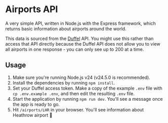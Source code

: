 # Airports API

A very simple API, written in Node.js with the Express framework, which returns basic information about airports around the world.

This data is sourced from the [Duffel](https://duffel.com) API. You might use this rather than access that API directly because the Duffel API does not allow you to view all airports in one response - you can only see up to 200 at a time.

## Usage

1. Make sure you're running Node.js v24 (v24.5.0 is recommended).
2. Install the dependencies by running `npm install`.
3. Set your Duffel access token. Make a copy of the example `.env` file with `cp .env.example .env`, and then edit the resulting `.env` file.
4. Start the application by running `npm run dev`. You'll see a message once the app is ready to go.
5. Hit `/airports/LHR` in your browser. You'll see information about Heathrow airport 🥳
